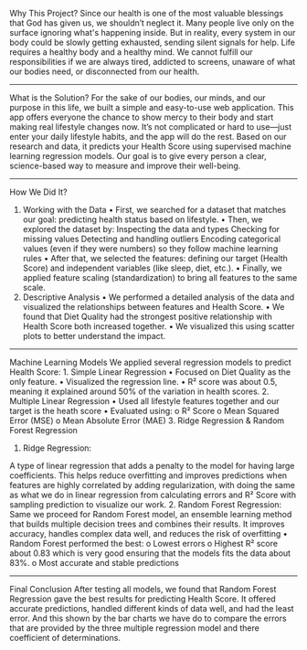 Why This Project?
Since our health is one of the most valuable blessings that God has given us, we shouldn’t neglect it. Many people live only on the surface ignoring what's happening inside. But in reality, every system in our body could be slowly getting exhausted, sending silent signals for help.
Life requires a healthy body and a healthy mind. We cannot fulfill our responsibilities if we are always tired, addicted to screens, unaware of what our bodies need, or disconnected from our health.
________________________________________
What is the Solution?
For the sake of our bodies, our minds, and our purpose in this life, we built a simple and easy-to-use web application.
This app offers everyone the chance to show mercy to their body and start making real lifestyle changes now. It’s not complicated or hard to use—just enter your daily lifestyle habits, and the app will do the rest. Based on our research and data, it predicts your Health Score using supervised machine learning regression models.
Our goal is to give every person a clear, science-based way to measure and improve their well-being.
________________________________________
How We Did It?
1. Working with the Data
•	First, we searched for a dataset that matches our goal: predicting health status based on lifestyle.
•	Then, we explored the dataset by:
 	Inspecting the data and types
 	Checking for missing values
 	Detecting and handling outliers
 	Encoding categorical values (even if they were numbers) so they follow machine learning rules
•	After that, we selected the features: defining our target (Health Score) and independent variables (like sleep, diet, etc.).
•	Finally, we applied feature scaling (standardization) to bring all features to the same scale.
2. Descriptive Analysis
•	We performed a detailed analysis of the data and visualized the relationships between features and Health Score.
•	We found that Diet Quality had the strongest positive relationship with Health Score both increased together.
•	We visualized this using scatter plots to better understand the impact.
________________________________________
Machine Learning Models
We applied several regression models to predict Health Score:
1️. Simple Linear Regression
•	Focused on Diet Quality as the only feature.
•	Visualized the regression line.
•	R² score was about 0.5, meaning it explained around 50% of the variation in health scores.
2️. Multiple Linear Regression
•	Used all lifestyle features together and our target is the heath score
•	Evaluated using:
o	R² Score
o	Mean Squared Error (MSE)
o	Mean Absolute Error (MAE)
3️. Ridge Regression & Random Forest Regression
1.	Ridge Regression:

A type of linear regression that adds a penalty to the model for having large coefficients. This helps reduce overfitting and improves predictions when features are highly correlated by adding regularization, with doing the same as what we do in linear regression from calculating errors and R² Score with sampling prediction to visualize our work.
2.	Random Forest Regression:
Same we proceed for Random Forest model, an ensemble learning method that builds multiple decision trees and combines their results. It improves accuracy, handles complex data well, and reduces the risk of overfitting
•	Random Forest performed the best:
o	Lowest errors
o	Highest R² score about 0.83 which is very good ensuring that the models fits the data about 83%.
o	Most accurate and stable predictions
________________________________________
Final Conclusion
After testing all models, we found that Random Forest Regression gave the best results for predicting Health Score. It offered accurate predictions, handled different kinds of data well, and had the least error. And this shown by the bar charts we have do to compare the errors that are provided by the three multiple regression model and there coefficient of determinations.
